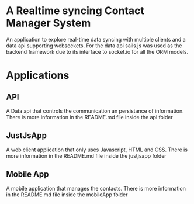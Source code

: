 # A Realtime syncing Contact Manager System

An application to explore real-time data syncing with multiple clients and a data api supporting websockets.
For the data api sails.js was used as the backend framework due to its interface to socket.io for all the ORM models.

# Applications

## API

A Data api that controls the communication an persistance of information. There is more information in the README.md file inside the api folder

## JustJsApp

A web client application that only uses Javascript, HTML and CSS. There is more information in the README.md file inside the justjsapp folder

## Mobile App

A mobile application that manages the contacts. There is more information in the README.md file inside the mobileApp folder
